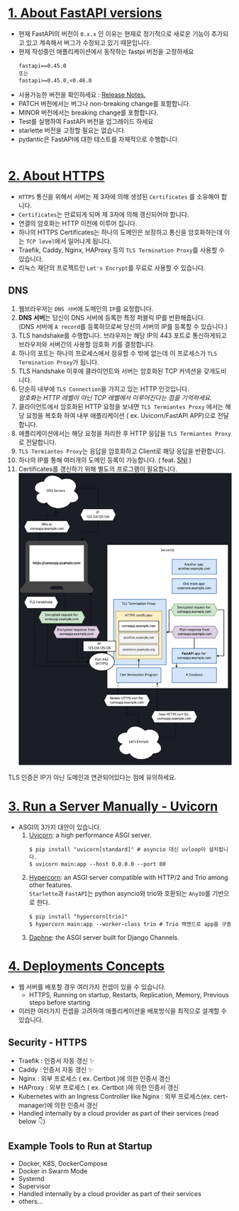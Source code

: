 # [1. About FastAPI versions](https://fastapi.tiangolo.com/de/deployment/versions/)
- 현재 FastAPI의 버전이 `0.x.x` 인 이유는 현재로 정기적으로 새로운 기능이 추가되고 있고 계속해서 버그가 수정되고 있기 때문입니다.
- 현재 작성중인 애플리케이션에서 동작하는 fastpi 버전을 고정하세요
    ```
    fastapi==0.45.0
    또는
    fastapi>=0.45.0,<0.46.0
    ```
- 사용가능한 버전을 확인하세요 : [Release Notes.](https://fastapi.tiangolo.com/de/release-notes/)
- PATCH 버전에서는 버그나 non-breaking change를 포함합니다.
- MINOR 버전에서는 breaking change를 포함합니다.
- Test를 실행하여 FastAPI 버전을 업그레이드 하세요
- starlette 버전을 고정할 필요는 없습니다.
- pydantic은 FastAPI에 대한 테스트를 자체적으로 수행합니다.
<br/><br/>

# [2. About HTTPS](https://fastapi.tiangolo.com/de/deployment/https/)
- `HTTPS` 통신을 위해서 서버는 제 3자에 의해 생성된 `Certificates` 를 소유해야 합니다.
- `Certificates`는 만료되게 되며 제 3자에 의해 갱신되어야 합니다.
- 연결의 암호화는 HTTP 이전에 이루어 집니다.
- 하나의 HTTPS Certificates는 하나의 도메인은 보장하고 통신을 암호화하는데 이는 `TCP level`에서 일어나게 됩니다.
- Traefik, Caddy, Nginx, HAProxy 등의 `TLS Termination Proxy`를 사용할 수 있습니다.
- 리눅스 재단의 프로젝트인 `Let's Encrypt`를 무료로 사용할 수 있습니다.

## DNS
1. 웹브라우저는 `DNS 서버`에 도메인의 `IP`를 요청합니다.
2. **DNS 서버**는 당신이 DNS 서버에 등록한 특정 퍼블릭 IP를 반환해줍니다.<br/>
    (DNS 서버에 `A record`를 등록하므로써 당신의 서버의 IP를 등록할 수 있습니다.)
3. TLS handshake를 수행합니다. 브라우저는 해당 IP의 443 포트로 통신하게되고 브라우저와 서버간의 사용할 암호화 키를 결정합니다.
4. 하나의 포트는 하나의 프로세스에서 점유할 수 밖에 없는데 이 프로세스가 `TLS Termination Proxy`가 됩니다.
5. TLS Handshake 이후에 클라이언트와 서버는 암호화된 TCP 커넥션을 갖게도비니다.
6. 단순히 내부에 `TLS Connection`을 가지고 있는 HTTP 인것입니다.<br/>
    _암호화는 HTTP 레벨이 아닌 TCP 레벨에서 이루어진다는 점을 기억하세요._
7. 클라이언트에서 암호화된 HTTP 요청을 보내면 `TLS Termiantes Proxy` 에서는 해당 요청을 복호화 하여 내부 애플리케이션 ( ex. Uvicorn/FastAPI APP)으로 전달합니다.
8. 애플리케이션에서는 해당 요청을 처리한 후 HTTP 응답을 `TLS Termiantes Proxy` 로 전달합니다.
9. `TLS Termiantes Proxy`는 응답을 암호화하고 Client로 해당 응답을 반환합니다.
10. 하나의 IP를 통해 여러개의 도메인 등록이 가능합니다. ( feat. [SNI](https://chat.openai.com/share/0fe450f9-7527-4f34-8035-55cd1f84915a) )
11. Certificates를 갱신하기 위해 별도의 프로그램이 필요합니다.
![Alt text](image.png)

TLS 인증은 IP가 아닌 도메인과 연관되어있다는 점에 유의하세요.

# [3. Run a Server Manually - Uvicorn](https://fastapi.tiangolo.com/de/deployment/manually/)
- ASGI의 3가지 대안이 있습니다.<br/>
  1. [Uvicorn](https://www.uvicorn.org/): a high performance ASGI server.
        ```
        $ pip install "uvicorn[standard]" # asyncio 대신 uvloop이 설치됩니다.
        $ uvicorn main:app --host 0.0.0.0 --port 80
        ```
  2. [Hypercorn](https://pgjones.gitlab.io/hypercorn/): an ASGI server compatible with HTTP/2 and Trio among other features.<br/>
        `Starlette`과 `FastAPI`는 python asyncio와 trio와 호환되는 `AnyIO`를 기반으로 한다.
        ```
        $ pip install "hypercorn[trio]"
        $ hypercorn main:app --worker-class trio # Trio 백엔드로 app을 구동
        ```
  3. [Daphne](https://github.com/django/daphne): the ASGI server built for Django Channels.
  
# [4. Deployments Concepts](https://fastapi.tiangolo.com/deployment/concepts/)
- 웹 서버를 배포할 경우 여러가지 컨셉이 있을 수 있습니다.
    - HTTPS, Running on startup, Restarts, Replication, Memory, Previous steps before starting
- 이러한 여러가지 컨셉을 고려하여 애플리케이션을 배포방식을 최적으로 설계할 수 있습니다.

## Security - HTTPS
- Traefik : 인증서 자동 갱신 ✨
- Caddy : 인증서 자동 갱신 ✨
- Nginx : 외부 프로세스 ( ex. Certbot )에 의한 인증서 갱신
- HAProxy : 외부 프로세스 ( ex. Certbot )에 의한 인증서 갱신
- Kubernetes with an Ingress Controller like Nginx : 외부 프로세스(ex. cert-manager)에 의한 인증서 갱신
- Handled internally by a cloud provider as part of their services (read below 👇)

## Example Tools to Run at Startup
- Docker, K8S, DockerCompose
- Docker in Swarm Mode
- Systemd
- Supervisor
- Handled internally by a cloud provider as part of their services
- others...